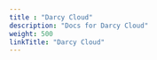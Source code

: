 ```yaml
---
title : "Darcy Cloud"
description: "Docs for Darcy Cloud"
weight: 500
linkTitle: "Darcy Cloud"
---
```


